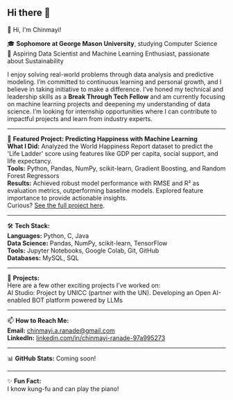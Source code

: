## Hi there 👋  
👋 Hi, I'm Chinmayi!  

🎓 **Sophomore at George Mason University**, studying Computer Science  
🔭 Aspiring Data Scientist and Machine Learning Enthusiast, passionate about Sustainability  

I enjoy solving real-world problems through data analysis and predictive modeling. I’m committed to continuous learning and personal growth, and I believe in taking initiative to make a difference. I’ve honed my technical and leadership skills as a **Break Through Tech Fellow** and am currently focusing on machine learning projects and deepening my understanding of data science. I’m looking for internship opportunities where I can contribute to impactful projects and learn from industry experts.

---

🎯 **Featured Project: Predicting Happiness with Machine Learning**  
**What I Did:** Analyzed the World Happiness Report dataset to predict the 'Life Ladder' score using features like GDP per capita, social support, and life expectancy.  
**Tools:** Python, Pandas, NumPy, scikit-learn, Gradient Boosting, and Random Forest Regressors  
**Results:** Achieved robust model performance with RMSE and R² as evaluation metrics, outperforming baseline models. Explored feature importance to provide actionable insights.  
Curious? [See the full project here](https://github.com/ChinmayiRanade/Cornell-ML-Project-Portfolio).  

---

🛠 **Tech Stack:**  
**Languages:** Python, C, Java  
**Data Science:** Pandas, NumPy, scikit-learn, TensorFlow  
**Tools:** Jupyter Notebooks, Google Colab, Git, GitHub  
**Databases:** MySQL, SQL 

---

🚀 **Projects:**  
Here are a few other exciting projects I’ve worked on:  
AI Studio: Project by UNICC (partner with the UN). Developing an Open AI-enabled BOT platform powered by LLMs


---

📫 **How to Reach Me:**  
**Email:** chinmayi.a.ranade@gmail.com  
**LinkedIn:** [linkedin.com/in/chinmayi-ranade-97a995273](https://www.linkedin.com/in/chinmayi-ranade-97a995273/)

---

📊 **GitHub Stats:** Coming soon!  

---

✨ **Fun Fact:**  
I know kung-fu and can play the piano!
